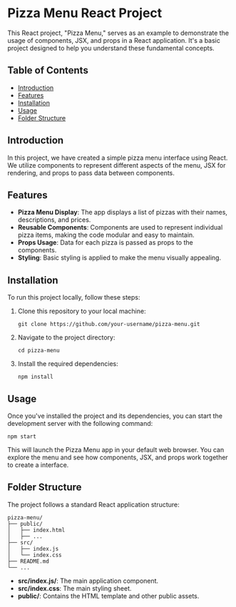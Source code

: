 
# Pizza Menu React Project

This React project, "Pizza Menu," serves as an example to demonstrate the usage of components, JSX, and props in a React application. It's a basic project designed to help you understand these fundamental concepts.

## Table of Contents

- [Introduction](#introduction)
- [Features](#features)
- [Installation](#installation)
- [Usage](#usage)
- [Folder Structure](#folder-structure)

## Introduction

In this project, we have created a simple pizza menu interface using React. We utilize components to represent different aspects of the menu, JSX for rendering, and props to pass data between components.

## Features

- **Pizza Menu Display**: The app displays a list of pizzas with their names, descriptions, and prices.
- **Reusable Components**: Components are used to represent individual pizza items, making the code modular and easy to maintain.
- **Props Usage**: Data for each pizza is passed as props to the components.
- **Styling**: Basic styling is applied to make the menu visually appealing.

## Installation

To run this project locally, follow these steps:

1. Clone this repository to your local machine:

   ```shell
   git clone https://github.com/your-username/pizza-menu.git
2. Navigate to the project directory:

    ```shell
    cd pizza-menu
3. Install the required dependencies:

    ```shell
    npm install

## Usage

Once you've installed the project and its dependencies, you can start the development server with the following command:

    npm start

This will launch the Pizza Menu app in your default web browser. You can explore the menu and see how components, JSX, and props work together to create a interface.

## Folder Structure

The project follows a standard React application structure:

    pizza-menu/
    ├── public/
    │   ├── index.html
    │   ├── ...
    ├── src/
    │   ├── index.js
    │   └── index.css
    ├── README.md
    └── ...

- **src/index.js/**: The main application component.
- **src/index.css**: The main styling sheet.
- **public/**: Contains the HTML template and other public assets.


